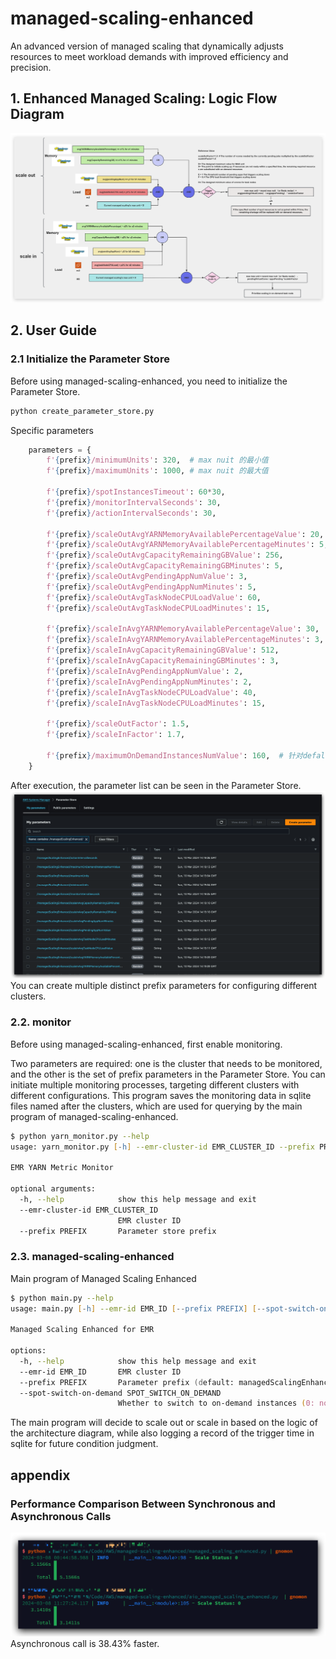 # managed-scaling-enhanced
An advanced version of managed scaling that dynamically adjusts resources to meet workload demands with improved efficiency and precision.


## 1. Enhanced Managed Scaling: Logic Flow Diagram
![managed-scaling-enhanced-logic-diagram](imgs/managed-scaling-enhanced-logic-diagram.png)

## 2. User Guide

### 2.1 Initialize the Parameter Store
Before using managed-scaling-enhanced, you need to initialize the Parameter Store.

```zsh
python create_parameter_store.py
```

Specific parameters
```python
    parameters = {
        f'{prefix}/minimumUnits': 320,  # max nuit 的最小值
        f'{prefix}/maximumUnits': 1000, # max nuit 的最大值

        f'{prefix}/spotInstancesTimeout': 60*30,
        f'{prefix}/monitorIntervalSeconds': 30,
        f'{prefix}/actionIntervalSeconds': 30,

        f'{prefix}/scaleOutAvgYARNMemoryAvailablePercentageValue': 20,
        f'{prefix}/scaleOutAvgYARNMemoryAvailablePercentageMinutes': 5,
        f'{prefix}/scaleOutAvgCapacityRemainingGBValue': 256,
        f'{prefix}/scaleOutAvgCapacityRemainingGBMinutes': 5,
        f'{prefix}/scaleOutAvgPendingAppNumValue': 3,
        f'{prefix}/scaleOutAvgPendingAppNumMinutes': 5,
        f'{prefix}/scaleOutAvgTaskNodeCPULoadValue': 60,
        f'{prefix}/scaleOutAvgTaskNodeCPULoadMinutes': 15,

        f'{prefix}/scaleInAvgYARNMemoryAvailablePercentageValue': 30,
        f'{prefix}/scaleInAvgYARNMemoryAvailablePercentageMinutes': 3,
        f'{prefix}/scaleInAvgCapacityRemainingGBValue': 512,
        f'{prefix}/scaleInAvgCapacityRemainingGBMinutes': 3,
        f'{prefix}/scaleInAvgPendingAppNumValue': 2,
        f'{prefix}/scaleInAvgPendingAppNumMinutes': 2,
        f'{prefix}/scaleInAvgTaskNodeCPULoadValue': 40,
        f'{prefix}/scaleInAvgTaskNodeCPULoadMinutes': 15,

        f'{prefix}/scaleOutFactor': 1.5,
        f'{prefix}/scaleInFactor': 1.7,   

        f'{prefix}/maximumOnDemandInstancesNumValue': 160,  # 针对defalut情况下：on_demand instance num = core node num         
    }
```
After execution, the parameter list can be seen in the Parameter Store.
![Parameter Store](imgs/ParameterStore.png)
You can create multiple distinct prefix parameters for configuring different clusters.

### 2.2. monitor
Before using managed-scaling-enhanced, first enable monitoring.


Two parameters are required: one is the cluster that needs to be monitored, and the other is the set of prefix parameters in the Parameter Store. 
You can initiate multiple monitoring processes, targeting different clusters with different configurations. 
This program saves the monitoring data in sqlite files named after the clusters, which are used for querying by the main program of managed-scaling-enhanced.
```zsh
$ python yarn_monitor.py --help                                                                
usage: yarn_monitor.py [-h] --emr-cluster-id EMR_CLUSTER_ID --prefix PREFIX

EMR YARN Metric Monitor

optional arguments:
  -h, --help            show this help message and exit
  --emr-cluster-id EMR_CLUSTER_ID
                        EMR cluster ID
  --prefix PREFIX       Parameter store prefix
```

### 2.3. managed-scaling-enhanced
Main program of Managed Scaling Enhanced

```zsh
$ python main.py --help                                                                    
usage: main.py [-h] --emr-id EMR_ID [--prefix PREFIX] [--spot-switch-on-demand SPOT_SWITCH_ON_DEMAND]

Managed Scaling Enhanced for EMR

options:
  -h, --help            show this help message and exit
  --emr-id EMR_ID       EMR cluster ID
  --prefix PREFIX       Parameter prefix (default: managedScalingEnhanced)
  --spot-switch-on-demand SPOT_SWITCH_ON_DEMAND
                        Whether to switch to on-demand instances (0: no, 1: yes, default: 0)
```
The main program will decide to scale out or scale in based on the logic of the architecture diagram, while also logging a record of the trigger time in sqlite for future condition judgment.

## appendix
### Performance Comparison Between Synchronous and Asynchronous Calls
![comparison-of-synchronous-and-asynchronous-performance](imgs/comparison-of-synchronous-and-asynchronous-performance.png)
Asynchronous call is 38.43% faster.






